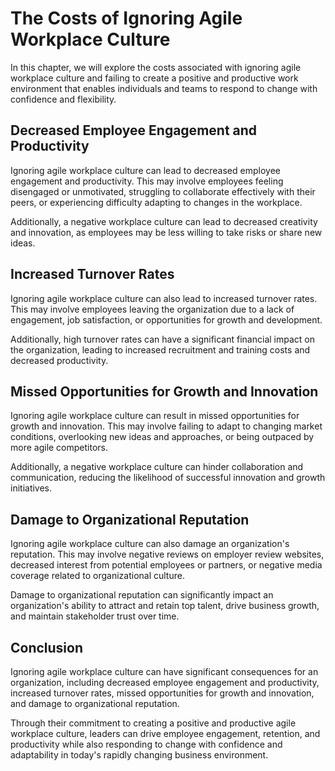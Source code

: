 # The Costs of Ignoring Agile Workplace Culture

In this chapter, we will explore the costs associated with ignoring agile workplace culture and failing to create a positive and productive work environment that enables individuals and teams to respond to change with confidence and flexibility.

Decreased Employee Engagement and Productivity
----------------------------------------------

Ignoring agile workplace culture can lead to decreased employee engagement and productivity. This may involve employees feeling disengaged or unmotivated, struggling to collaborate effectively with their peers, or experiencing difficulty adapting to changes in the workplace.

Additionally, a negative workplace culture can lead to decreased creativity and innovation, as employees may be less willing to take risks or share new ideas.

Increased Turnover Rates
------------------------

Ignoring agile workplace culture can also lead to increased turnover rates. This may involve employees leaving the organization due to a lack of engagement, job satisfaction, or opportunities for growth and development.

Additionally, high turnover rates can have a significant financial impact on the organization, leading to increased recruitment and training costs and decreased productivity.

Missed Opportunities for Growth and Innovation
----------------------------------------------

Ignoring agile workplace culture can result in missed opportunities for growth and innovation. This may involve failing to adapt to changing market conditions, overlooking new ideas and approaches, or being outpaced by more agile competitors.

Additionally, a negative workplace culture can hinder collaboration and communication, reducing the likelihood of successful innovation and growth initiatives.

Damage to Organizational Reputation
-----------------------------------

Ignoring agile workplace culture can also damage an organization's reputation. This may involve negative reviews on employer review websites, decreased interest from potential employees or partners, or negative media coverage related to organizational culture.

Damage to organizational reputation can significantly impact an organization's ability to attract and retain top talent, drive business growth, and maintain stakeholder trust over time.

Conclusion
----------

Ignoring agile workplace culture can have significant consequences for an organization, including decreased employee engagement and productivity, increased turnover rates, missed opportunities for growth and innovation, and damage to organizational reputation.

Through their commitment to creating a positive and productive agile workplace culture, leaders can drive employee engagement, retention, and productivity while also responding to change with confidence and adaptability in today's rapidly changing business environment.
